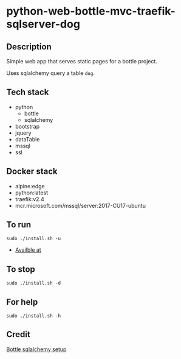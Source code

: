 # python-web-bottle-mvc-traefik-sqlserver-dog

## Description
Simple web app that serves static pages
for a bottle project.

Uses sqlalchemy query a table `dog`.

## Tech stack
- python
  - bottle
  - sqlalchemy
- bootstrap
- jquery
- dataTable
- mssql
- ssl

## Docker stack
- alpine:edge
- python:latest
- traefik:v2.4
- mcr.microsoft.com/mssql/server:2017-CU17-ubuntu

## To run
`sudo ./install.sh -u`
- [Availble at](https://myapi.docker.localhost)

## To stop
`sudo ./install.sh -d`

## For help
`sudo ./install.sh -h`

## Credit
[Bottle sqlalchemy setup](https://github.com/iurisilvio/bottle-sqlalchemy/blob/master/examples/basic.py)
